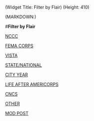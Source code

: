(Widget Title: Filter by Flair)
(Height: 410)


(MARKDOWN:)


#**Filter by Flair**

[NCCC](https://www.reddit.com/r/AmeriCorps/search?q=flair%3ANCCC&restrict_sr=on&sort=new&t=all#nccc)

[FEMA CORPS](https://www.reddit.com/r/AmeriCorps/search?q=flair%3AFEMA&restrict_sr=on&sort=new&t=all#fema)

[VISTA](https://www.reddit.com/r/AmeriCorps/search?q=flair%3AVISTA&restrict_sr=on&sort=new&t=all#vista)

[STATE/NATIONAL](https://www.reddit.com/r/AmeriCorps/search?q=flair%3ASTATE%2FNATIONAL&restrict_sr=on&sort=new&t=all#sn)

[CITY YEAR](https://www.reddit.com/r/AmeriCorps/search?q=flair%3ACITY&restrict_sr=on&sort=new&t=all#cy)

[LIFE AFTER AMERICORPS](https://www.reddit.com/r/AmeriCorps/search?q=flair%3ALIFE&restrict_sr=on&sort=new&t=all#laa)

[CNCS](https://www.reddit.com/r/AmeriCorps/search?q=flair%3ACNCS&restrict_sr=on&sort=new&t=all#cncs)

[OTHER](https://www.reddit.com/r/AmeriCorps/search?q=flair%3AOTHER&restrict_sr=on&sort=new&t=all#other)

[MOD POST](https://www.reddit.com/r/AmeriCorps/search?q=flair%3AMOD&restrict_sr=on&sort=new&t=all#mod)
